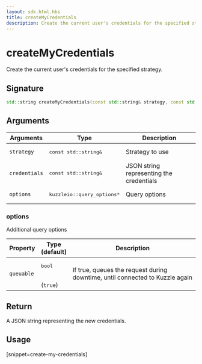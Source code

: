 ```yaml
---
layout: sdk.html.hbs
title: createMyCredentials
description: Create the current user's credentials for the specified strategy.
---
```


# createMyCredentials

Create the current user's credentials for the specified strategy.

## Signature

```cpp
std::string createMyCredentials(const std::string& strategy, const std::string& credentials, kuzzleio::query_options* options=nullptr);
```

## Arguments

| Arguments    | Type    | Description
|--------------|---------|-------------
| `strategy` | <pre>const std::string&</pre> | Strategy to use
| `credentials` | <pre>const std::string&</pre> | JSON string representing the credentials
| `options`  | <pre>kuzzleio::query_options\*</pre>    | Query options


### options

Additional query options

| Property     | Type<br/>(default)    | Description        | 
| ---------- | ------- | --------------------------------- | 
| `queuable` | <pre>bool</pre><br/>(`true`) | If true, queues the request during downtime, until connected to Kuzzle again |


## Return

A JSON string representing the new credentials.

## Usage

[snippet=create-my-credentials]
